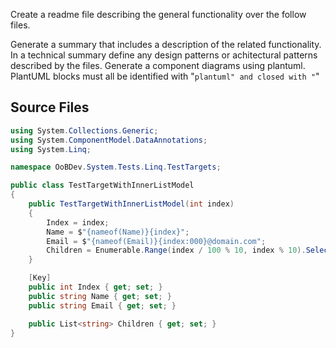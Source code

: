 Create a readme file describing the general functionality over the follow files.

Generate a summary that includes a description of the related functionality.
In a technical summary define any design patterns or achitectural patterns described by the files.
Generate a component diagrams using plantuml.
PlantUML blocks must all be identified with "```plantuml" and closed with "```"

## Source Files

```TestTargetWithInnerListModel.cs
using System.Collections.Generic;
using System.ComponentModel.DataAnnotations;
using System.Linq;

namespace OoBDev.System.Tests.Linq.TestTargets;

public class TestTargetWithInnerListModel
{
    public TestTargetWithInnerListModel(int index)
    {
        Index = index;
        Name = $"{nameof(Name)}{index}";
        Email = $"{nameof(Email)}{index:000}@domain.com";
        Children = Enumerable.Range(index / 100 % 10, index % 10).Select(i => $"Child{i:000}").ToList();
    }

    [Key]
    public int Index { get; set; }
    public string Name { get; set; }
    public string Email { get; set; }

    public List<string> Children { get; set; }
}

```

